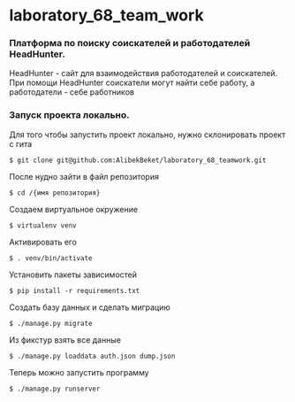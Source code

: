 # laboratory_68_team_work
### Платформа по поиску соискателей и работодателей HeadHunter.
HeadHunter - сайт для взаимодействия работодателей и соискателей. При помощи  HeadHunter соискатели могут найти себе работу, а работодатели - себе работников
### Запуск проекта локально.
Для того чтобы запустить проект локально, нужно склонировать проект с гита
``` 
$ git clone git@github.com:AlibekBeket/laboratory_68_teamwork.git 
```
После нудно зайти в файл репозитория
``` 
$ cd /{имя репозитория}
```
Создаем виртуальное окружение
``` 
$ virtualenv venv
```
Активировать его
``` 
$ . venv/bin/activate
```
Установить пакеты зависимостей
``` 
$ pip install -r requirements.txt
```
Создать базу данных и сделать миграцию
``` 
$ ./manage.py migrate
```
Из фикстур взять все данные
``` 
$ ./manage.py loaddata auth.json dump.json
```
Теперь можно запустить программу
``` 
$ ./manage.py runserver
```
